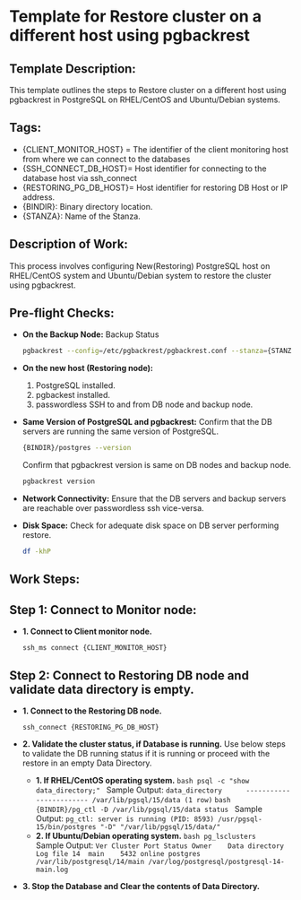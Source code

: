 # Template for Restore cluster on a different host using pgbackrest

## Template Description: ##
This template outlines the steps to Restore cluster on a different host using pgbackrest in PostgreSQL on RHEL/CentOS and Ubuntu/Debian systems.

## Tags: ##
- {CLIENT_MONITOR_HOST} = The identifier of the client monitoring host from where we can connect to the databases
- {SSH_CONNECT_DB_HOST}= Host identifier for connecting to the database host via ssh_connect
- {RESTORING_PG_DB_HOST}= Host identifier for restoring DB Host or IP address.
- {BINDIR}: Binary directory location.
- {STANZA}: Name of the Stanza.

## Description of Work: ##

This process involves configuring New(Restoring) PostgreSQL host on RHEL/CentOS system and Ubuntu/Debian system to restore the cluster using pgbackrest.

## Pre-flight Checks: ##

- **On the Backup Node:**
  Backup Status
  ```bash
  pgbackrest --config=/etc/pgbackrest/pgbackrest.conf --stanza={STANZA} --log-level-console=detail info
  ```

- **On the new host (Restoring node):**
  1. PostgreSQL installed.
  2. pgbackest installed.
  3. passwordless SSH to and from DB node and backup node.

- **Same Version of PostgreSQL and pgbackrest:**
  Confirm that the DB servers are running the same version of PostgreSQL.
  ```bash
  {BINDIR}/postgres --version
  ```
  Confirm that pgbackrest version is same on DB nodes and backup node.
  ```bash
  pgbackrest version
  ```

- **Network Connectivity:**
  Ensure that the DB servers and backup servers are reachable over passwordless ssh vice-versa.

- **Disk Space:**
  Check for adequate disk space on DB server performing restore.
  ```bash
  df -khP
  ```


## Work Steps: ##

## Step 1: Connect to Monitor node: ##

- **1. Connect to Client monitor node.**
  ```
  ssh_ms connect {CLIENT_MONITOR_HOST}
  ```

## Step 2: Connect to Restoring DB node and validate data directory is empty. ##

- **1. Connect to the Restoring DB node.**
  ```
  ssh_connect {RESTORING_PG_DB_HOST}
  ```

- **2. Validate the cluster status, if Database is running.**
  Use below steps to validate the DB running status if it is running or proceed with the restore in an empty Data Directory.
  - **1. If RHEL/CentOS operating system.**
        ```bash
        psql -c "show data_directory;"
        ```
        Sample Output:
        ```
        data_directory     
        ------------------------
        /var/lib/pgsql/15/data
        (1 row)
        ```
        ```bash
        {BINDIR}/pg_ctl -D /var/lib/pgsql/15/data status
        ```
        Sample Output:
        ```
        pg_ctl: server is running (PID: 8593)
        /usr/pgsql-15/bin/postgres "-D" "/var/lib/pgsql/15/data/"
        ```
  - **2. If Ubuntu/Debian operating system.**
        ```bash
        pg_lsclusters 
        ```
        Sample Output:
        ```
        Ver Cluster Port Status Owner    Data directory              Log file
        14  main    5432 online postgres /var/lib/postgresql/14/main /var/log/postgresql/postgresql-14-main.log
        ```
- **3. Stop the Database and Clear the contents of Data Directory.**



